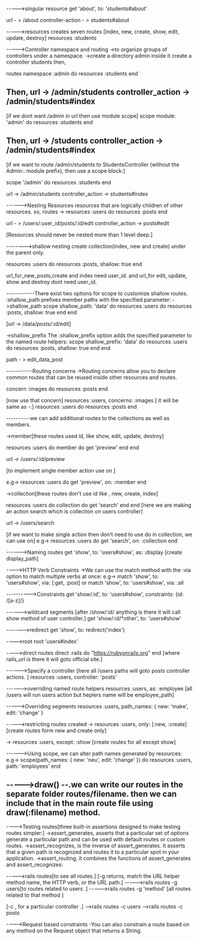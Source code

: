 

----->singular resource
get 'about', to: 'students#about'

url - > /about
controller-action - > students#about

----->resources creates seven routes
[index, new, create, show, edit, update, destroy]
resources :students


----->Controller namespace and routing
 ->to organize groups of controllers under a namespace. 
 ->create a directory admin inside it create a controller students then,

 routes
 namespace :admin do
   resources :students
 end

 Then,
 url -> /admin/students
 controller_action -> /admin/students#index
------------------------------------------
 [if we dont want /admin in url then use module scope]
  scope module: 'admin' do
    resources :students
  end

  Then,
 url -> /students
 controller_action -> /admin/students#index
------------------------------------------
[if we want to route /admin/students to StudentsController (without the Admin:: module prefix), then use a scope block:]

scope '/admin' do
  resources :students
end

url -> /admin/students
controller_action -> students#index

------>Nesting Resources
resources that are logically children of other resources.
so, routes ->
 resources :users do
    resources :posts
  end

url - > /users/:user_id/posts/:id/edit
controller_action -> posts#edit

[Resources should never be nested more than 1 level deep.]

-------->shallow nesting
create collection(index, new and create) under the parent only.

resources :users do
    resources :posts, shallow: true
  end

url_for_new_posts,create and index need user_id.
and
url_for edit, update, show and destroy dont need user_id.

------------There exist two options for scope to customize shallow routes. :shallow_path prefixes member paths with the specified parameter:
->shallow_path
scope shallow_path: 'data' do
     resources :users do
       resources :posts, shallow: true
     end
   end

   [url -> /data/posts/:id/edit]

->shallow_prefix
The :shallow_prefix option adds the specified parameter to the named route helpers:
scope shallow_prefix: 'data' do
    resources :users do
      resources :posts, shallow: true
    end
  end

  path - > edit_data_post


  -----------Routing concerns
  ->Routing concerns allow you to declare common routes that can be reused inside other resources and routes.

concern :images do
    resources :posts
  end

[now use that concern]
  resources :users, concerns: :images
  [ it will be same as -:]
  resources :users do
    resources :posts
  end    


----------we can add additional routes to the collections as well as members.

->member[these routes used id, like show, edit, update, destroy]

resources :users do
  member do
    get 'preview'
  end
end

url -> /users/:id/preview

[to implement single member action use on ]

e.g->
resources :users do
  get 'preview', on: :member
end



->collection[these routes don't use id like , new, create, index]

resources :users do
    collection do
      get 'search'
    end
  end
[here we are making an action search which is collection on users controller]

url ->  /users/search

[if we want to make single action then don't need to use do in collection, we can use on]
e.g->
resources :users do
get 'search', on: :collection
end

------>Naming routes
get 'show', to: 'users#show', as: :display
[create display_path]

---->HTTP Verb Constraints
->We can use the match method with the :via option to match multiple verbs at once:
e.g->  match 'show', to: 'users#show', via: [:get, :post]
                  or
       match 'show', to: 'users#show', via: :all

---------->Constraints 
get 'show/:id', to: 'users#show', constraints: {id: /[a-z]/} 

------>wildcard segments
[after /show/:id/ anything is there it will call show method of user controller.]
  get 'show/:id/*other', to: 'users#show'

------->redirect
  get 'show', to: redirect('index')

---->root
root 'users#index'

---->direct routes
direct :rails do
    "https://rubyonrails.org"
  end
  [where rails_url is there it will goto official site.]


------>Specify a controller
[here all /users paths will goto posts controller actions. ]
  resources :users, controller: 'posts'

------>overriding named route helpers
  resources :users, as: :employee
[all /users will run users action but heplers name will be employee_path]

----->Overriding segments
  resources :users, path_names: { new: 'make', edit: 'change' }

----->restricting routes created
  -> resources :users, only: [:new, :create] [create routes form new and create only]

  -> resources :users, except: :show [create routes for all except show]

------>Using scope, we can alter path names generated by resources:
e.g->
scope(path_names: { new: 'neu', edit: 'change' }) do
    resources :users, path: 'employees'
  end

----->draw()
--.we can write our routes in the separate folder routes/filename.
then we can include that in the main route file using draw(:filename) method.
-----------------------------------------------------------------------------

---->Testing routes[three built-in assertions designed to make testing routes simpler:]
->assert_generates, asserts that a particular set of options generate a particular path and can be used with default routes or custom routes.
->assert_recognizes, is the inverse of assert_generates. It asserts that a given path is recognized and routes it to a particular spot in your application.
->assert_routing, it combines the functions of assert_generates and assert_recognizes:

----->rails routes[to see all routes.]
[-g returns, match the URL helper method name, the HTTP verb, or the URL path.]
----->rails routes -g users[to routes related to users .]
----->rails routes -g 'method' [all routes related to that method ]

[-c , for a particular controller .]
-->rails routes -c users
-->rails routes -c posts

---->Request based constraints
-You can also constrain a route based on any method on the Request object that returns a String.